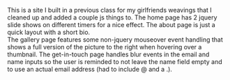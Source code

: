 This is a site I built in a previous class for my girlfriends weavings that I cleaned up 
and added a couple js things to.  The home page has 2 jquery slide shows on different 
timers for a nice effect.  The about page is just a quick layout with a short bio.  
The gallery page features some non-jquery mouseover event handling that shows a full 
version of the picture to the right when hovering over a thumbnail.  The get-in-touch 
page handles blur events in the email and name inputs so the user is reminded to not 
leave the name field empty and to use an actual email address (had to include @ and a .).